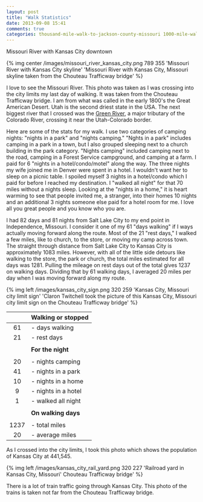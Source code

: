 ```yaml
---
layout: post
title: "Walk Statistics"
date: 2013-09-08 15:41
comments: true
categories: thousand-mile-walk-to-jackson-county-missouri 1000-mile-walk-to-jackson-county-missouri walk-statistics 
---
```

Missouri River with Kansas City downtown

{% img center /images/missouri_river_kansas_city.png 789 355 'Missouri River with Kansas City skyline' 'Missouri River with Kansas City, Missouri skyline taken from the Chouteau Trafficway bridge' %}

I love to see the Missouri River.  This photo was taken as I was crossing into the city limits my last day of walking.  It was taken from the Chouteau Trafficway bridge. I am from what was called in the early 1800's the Great American Desert.  Utah is the second driest state in the USA.  The next biggest river that I crossed was the [Green River](blog/2013/07/01/dinosaur-colorado/), a major tributary of the Colorado River, crossing it near the Utah-Colorado border.  

Here are some of the stats for my walk.  I use two categories of camping nights: "nights in a park" and "nights camping."  "Nghts in a park" includes camping in a park in a town, but I also grouped sleeping next to a church building in the park category.  "Nights camping" included camping next to the road, camping in a Forest Service campground, and camping at a farm.  I paid for 6 "nights in a hotel/condo/motel" along the way.  The three nights my wife joined me in Denver were spent in a hotel.  I wouldn't want her to sleep on a picnic table.  I spoiled myself 3 nights in a hotel/condo which I paid for before I reached my destination.  I "walked all night" for that 70 miles without a nights sleep.  Looking at the "nights in a home," it is heart warming to see that people invited me, a stranger, into their homes 10 nights and an additional 3 nights someone else paid for a hotel room for me.  I love all you great people and you know who you are.

I had 82 days and 81 nights from Salt Lake City to my end point in Independence, Missouri.  I consider it one of my 61 "days walking" if I ways actually moving forward along the route.  Most of the 21 "rest days," I walked a few miles, like to church, to the store, or moving my camp across town.  The straight through distance from Salt Lake City to Kansas City is approximately 1083 miles.  However, with all of the little side detours like walking to the store, the park or church, the total miles estimated for all days was 1281.  Pulling the mileage on rest days out of the total gives 1237 on walking days.  Dividing that by 61 walking days, I averaged 20 miles per day when I was moving forward along my route.

{% img left /images/kansas_city_sign.png 320 259 'Kansas City, Missouri city limit sign' 'Claron Twitchell took the picture of this Kansas City, Missouri city limit sign on the Chouteau Trafficway bridge' %}


|		|	**Walking or stopped**
|	:----------:	|	--------------------------------------------------
|	61	|	- days walking
|	21	|	- rest days
|		|	
|		|	**For the night**
|		|	
|	20	|	- nights camping
|	41	|	- nights in a park
|	10	|	- nights in a home
|	9	|	- nights in a hotel
|	1	|	- walked all night
|		|	
|		|	**On walking days**
|		|	
|	1237	|	- total miles
|	20	|	- average miles


As I crossed into the city limits, I took this photo which shows the population of Kansas City at 441,545.

{% img left /images/kansas_city_rail_yard.png 320 227 'Railroad yard in Kansas City, Missouri' Chouteau Trafficway bridge' %}

There is a lot of train traffic going through Kansas City.  This photo of the trains is taken not far from the Chouteau Trafficway bridge.


